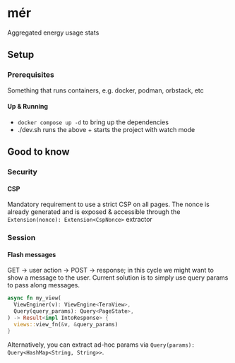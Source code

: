 # mér

Aggregated energy usage stats

## Setup

### Prerequisites

Something that runs containers, e.g. docker, podman, orbstack, etc

#### Up & Running

- `docker compose up -d` to bring up the dependencies
- ./dev.sh runs the above + starts the project with watch mode


## Good to know

### Security

#### CSP

Mandatory requirement to use a strict CSP on all pages. The nonce is already generated and is exposed & accessible
through the `Extension(nonce): Extension<CspNonce>` extractor

### Session

#### Flash messages

GET -> user action -> POST -> response; in this cycle we might want to show a message to the user.
Current solution is to simply use query params to pass along messages.

```rust
async fn my_view(
  ViewEnginer(v): ViewEngine<TeraView>,
  Query(query_params): Query<PageState>,
) -> Result<impl IntoResponse> {
  views::view_fn(&v, &query_params)
}
```

Alternatively, you can extract ad-hoc params via `Query(params): Query<HashMap<String, String>>`.
